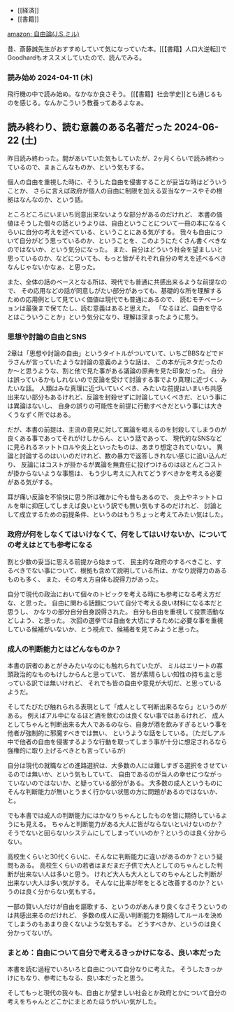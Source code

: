 - [[経済]]
- [[書籍]]

[amazon: 自由論(J.S.ミル)](https://amzn.to/3Ub8MO6)

昔、斎藤誠先生がおすすめしていて気になっていた本。[[【書籍】人口大逆転]]でGoodhardもオススメしていたので、読んでみる。

### 読み始め 2024-04-11 (木)

飛行機の中で読み始め。なかなか良さそう。
[[【書籍】社会学史]]とも通じるものを感じる。なんかこういう教養ってあるよなぁ。

## 読み終わり、読む意義のある名著だった 2024-06-22 (土)

昨日読み終わった。間があいていた気もしていたが、2ヶ月くらいで読み終わっているので、まぁこんなものか、という気もする。

個人の自由を重視した時に、そうした自由を侵害することが妥当な時はどういうことか、
さらに言えば政府が個人の自由に制限を加える妥当なケースやその根拠はなんなのか、という話。

ところどころにいまいち同意出来ないような部分があるのだけれど、
本書の価値はそうした個々の話というよりは、自由ということについて一冊の本になるくらいに自分の考えを述べている、ということにある気がする。
我々も自由について自分がどう思っているのか、ということを、このようにたくさん書くべきなのではないか、という気分になった。
また、自分はどういう社会を望ましいと思っているのか、などについても、もっと皆がそれぞれ自分の考えを述べるべきなんじゃないかなぁ、と思った。

また、全体の話のベースとなる所は、現代でも普通に共感出来るような前提なので、
その応用などの話が同意しがたい部分があっても、基礎的な所を理解するための応用例として見ていく価値は現代でも普通にあるので、
読むモチベーションは最後まで保てたし、読む意義はあると思えた。
「なるほど、自由を守るとはこういうことか」という気分になり、理解は深まったように思う。

### 思想や討論の自由とSNS

2章は「思想や討論の自由」というタイトルがついていて、いちごBBSなどでドラさんが言っていたような討論の意義のような話は、
この本が元ネタだったのか〜と思うような、割と他で見た事がある議論の原典を見た印象だった。
自分は誤っているかもしれないので反論を受けて討論する事でより真理に近づく、みたいな話。
人類はみな真理に近づいていくべき、みたいな前提はいまいち共感出来ない部分もあるけれど、反論を封殺せずに討論していくべきだ、という事には異論はないし、
自身の誤りの可能性を前提に行動すべきだという事には大きくうなずく所ではある。

だが、本書の前提は、主流の意見に対して異論を唱えるのを封殺してしまうのが良くある事であってそれがけしからん、という話であって、
現代的なSNSなどに見られるネットトロルや炎上といったものは、あまり想定されていない。
異論と討論するのはいいのだけれど、数の暴力で返答しきれない感じに追い込んだり、
反論にはコストが掛かるが異論を無責任に投げつけるのはほとんどコストが掛からないような事態は、
もう少し考えに入れてどうすべきかを考える必要がある気がする。

耳が痛い反論を不愉快に思う所は確かに今も昔もあるので、
炎上やネットトロルを単に抑圧してしまえば良いという訳でも無い気もするのだけれど、
討論として成立するための前提条件、というのはもうちょっと考えてみたい気はした。

### 政府が何をしなくてはいけなくて、何をしてはいけないか、についての考えはとても参考になる

割と少数の妥当に思える前提から始まって、
民主的な政府のするべきこと、するべきでない事について、根拠も含めて説明している所は、かなり説得力のあるものも多く、
また、その考え方自体も説得力があった。

自分で現代の政治において個々のトピックを考える時にも参考になる考え方だな、と思った。
自由に関わる話題について自分で考える良い材料になる本だと思うし、
かなりの部分自分自身説得された。
自分も自由を重視して投票活動などしよう、と思った。
次回の選挙では自由を大切にするために必要な事を重視している候補がいないか、とう視点で、候補者を見てみようと思った。

### 成人の判断能力とはどんなものか？

本書の訳者のあとがきみたいなのにも触れられていたが、
ミルはエリートの寡頭政治的なものもけしからんと思っていて、
皆が素晴らしい知性の持ち主と思っている訳では無いけれど、
それでも皆の自由や意見が大切だ、と思っているようだ。

そしてたびたび触れられる表現として「成人として判断出来るなら」というのがある。
例えばアル中になるほど酒を飲むのは良くない事ではあるけれど、
成人としてちゃんと判断出来る大人であるのなら、自身が酒を飲みすぎるという事を他者が強制的に邪魔すべきでは無い、
というような話をしている。（ただしアル中で他者の自由を侵害するような行動を取ってしまう事が十分に想定されるなら強権的に取り上げるべきとも言っているが）

自分は現代の就職などの進路選択は、大多数の人には難しすぎる選択をさせているのでは無いか、という気もしていて、
自由であるのが当人の幸せにつながっていないのではないか、と疑っている部分がある。
大多数の成人というものにそんな判断能力が無いとうまく行かない状態の方に問題があるのではないか、と。

でも本書では成人の判断能力にはかなりちゃんとしたものを皆に期待しているようにも見える。
ちゃんと判断能力がある大人に皆がならないといけないのか？そうでないと回らないシステムにしてしまっていいのか？というのは良く分からない。

高校生くらいと30代くらいに、そんなに判断能力に違いがあるのか？という疑問もある。
高校生くらいの若者はまだまだ子供で大人としてのちゃんとした判断が出来ない人は多いと思う。
けれど大人も大人としてのちゃんとした判断が出来ない大人は多い気がする。
そんなに比率が年をとると改善するのか？というのは良く分からない気もする。

一部の賢い人だけが自由を謳歌する、というのがあんまり良くなさそうというのは共感出来るのだけれど、
多数の成人に高い判断能力を期待してルールを決めてしまうのもあまり良くないような気もする。
どうすべきか、というのは良く分かってないが。

### まとめ：自由について自分で考えるきっかけになる、良い本だった

本書を読む過程でいろいろと自由について自分なりに考えた。
そうしたきっかけにもなり、参考にもなる、良い本だったと思う。

そしてもっと現代の我々も、自由とか望ましい社会とか政府とかについて自分の考えをちゃんとどこかにまとめたほうがいい気がした。